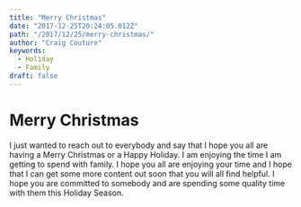 ```yaml
---
title: "Merry Christmas"
date: "2017-12-25T20:24:05.012Z"
path: "/2017/12/25/merry-christmas/"
author: "Craig Couture"
keywords:
  - Holiday
  - Family
draft: false
---
```

# Merry Christmas

I just wanted to reach out to everybody and say that I hope you all are having a Merry Christmas or a Happy Holiday.  I am enjoying the time I am getting to spend with family. I hope you all are enjoying your time and I hope that I can get some more content out soon that you will all find helpful.  I hope you are committed to somebody and are spending some quality time with them this Holiday Season.